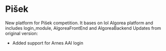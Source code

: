 # Pišek

New platform for Pišek competition. It bases on IoI Algorea platform and includes login_module, AlgoreaFrontEnd and AlgoreaBackend
Updates from original version:
- Added support for Arnes AAI login